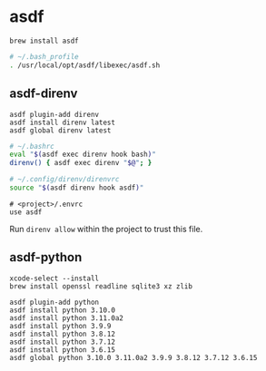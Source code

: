 # asdf
```
brew install asdf
```

```bash
# ~/.bash_profile
. /usr/local/opt/asdf/libexec/asdf.sh
```

## asdf-direnv
```
asdf plugin-add direnv
asdf install direnv latest
asdf global direnv latest
```

```bash
# ~/.bashrc
eval "$(asdf exec direnv hook bash)"
direnv() { asdf exec direnv "$@"; }
```

```bash
# ~/.config/direnv/direnvrc
source "$(asdf direnv hook asdf)"
```

```
# <project>/.envrc
use asdf
```

Run `direnv allow` within the project to trust this file.

## asdf-python
```
xcode-select --install
brew install openssl readline sqlite3 xz zlib

asdf plugin-add python
asdf install python 3.10.0
asdf install python 3.11.0a2
asdf install python 3.9.9
asdf install python 3.8.12
asdf install python 3.7.12
asdf install python 3.6.15
asdf global python 3.10.0 3.11.0a2 3.9.9 3.8.12 3.7.12 3.6.15
```

